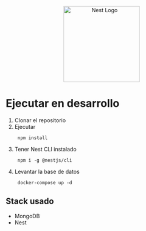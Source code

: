 <p align="center">
  <a href="http://nestjs.com/" target="blank"><img src="https://nestjs.com/img/logo-small.svg" width="200" alt="Nest Logo" /></a>
</p>

# Ejecutar en desarrollo

1. Clonar el repositorio
2. Ejecutar
   ```
    npm install
   ```   
3. Tener Nest CLI instalado
   ```
    npm i -g @nestjs/cli
   ```
4. Levantar la base de datos
   ```
    docker-compose up -d
   ```
## Stack usado
* MongoDB
* Nest

     